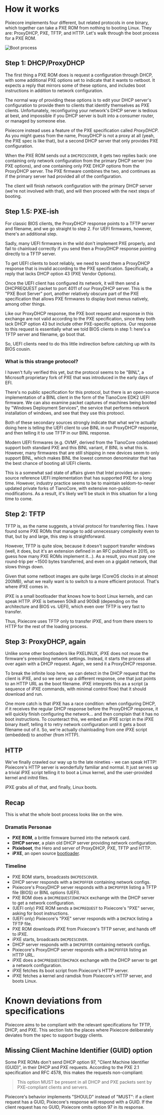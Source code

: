 # How it works

Pixiecore implements four different, but related protocols in one
binary, which together can take a PXE ROM from nothing to booting
Linux. They are: ProxyDHCP, PXE, TFTP, and HTTP. Let's walk through
the boot process for a PXE ROM.

![Boot process](https://cdn.rawgit.com/google/netboot/master/pixiecore/bootgraph.svg)

## Step 1: DHCP/ProxyDHCP

The first thing a PXE ROM does is request a configuration through
DHCP, with some additional PXE options set to indicate that it wants
to netboot. It expects a reply that mirrors some of these options, and
includes boot instructions in addition to network configuration.

The normal way of providing these options is to edit your DHCP
server's configuration to provide them to clients that identify
themselves as PXE clients. Unfortunately, reconfiguring your network's
DHCP server is tedious at best, and impossible if you DHCP server is
built into a consumer router, or managed by someone else.

Pixiecore instead uses a feature of the PXE specification called
_ProxyDHCP_. As you might guess from the name, ProxyDHCP is not a
proxy at all (yeah, the PXE spec is like that), but a second DHCP
server that only provides PXE configuration.

When the PXE ROM sends out a `DHCPDISCOVER`, it gets two replies back:
one containing only network configuration from the primary DHCP server
(no PXE options), and one containing only PXE DHCP options from the
ProxyDHCP server. The PXE firmware combines the two, and continues as
if the primary server had provided all of the configuration.

The client will finish network configuration with the primary DHCP
server (we're not involved with that), and will then proceed with the
next steps of booting.

## Step 1.5: PXE-ish

For classic BIOS clients, the ProxyDHCP response points to a TFTP
server and filename, and we go straight to step 2. For UEFI firmwares,
however, there's an additional step.

Sadly, many UEFI firmwares in the wild don't implement PXE properly,
and fail to chainload correctly if you send then a ProxyDHCP response
pointing directly to a TFTP server.

To get UEFI clients to boot reliably, we need to send them a ProxyDHCP
response that is invalid according to the PXE
specification. Specifically, a reply that lacks DHCP option 43 (PXE
Vendor Options).

Once the UEFI client has configured its network, it will then send a
DHCPREQUEST packet to port 4011 of our ProxyDHCP server. This is the
"PXE Boot Server" port, another relatively obscure part of the PXE
specification that allows PXE firmwares to display boot menus
natively, among other things.

Like our ProxyDHCP response, the PXE boot request and response in this
exchange are not valid according to the PXE specification, since they
both lack DHCP option 43 but include other PXE-specific options. Our
response to this request is essentially what we told BIOS clients in
step 1: here's a TFTP server and filename, go boot that.

So, UEFI clients need to do this little indirection before catching up
with its BIOS cousin.

### What is this strange protocol?

I haven't fully verified this yet, but the protocol seems to be
"BINL", a Microsoft proprietary fork of PXE that was introduced in the
early days of EFI.

There's no public specification for this protocol, but there is an
open-source implementation of a BINL client in the form of the
TianoCore EDK2 UEFI firmware. We can also examine packet captures of
machines being booted by "Windows Deployment Services", the service
that performs network installation of windows, and see that they use
this protoocl.

Both of these secondary sources strongly indicate that what we're
actually doing here is telling the UEFI client to use BINL in our
ProxyDHCP response, and then telling it to use TFTP in our BINL
response.

Modern UEFI firmwares (e.g. OVMF, derived from the TianoCore codebase)
support both standard PXE and this BINL variant, if BINL is what this
is. However, many firmwares that are still shipping in new devices
seem to only support BINL, which makes BINL the lowest common
denominator that has the best chance of booting all UEFI clients.

This is a somewhat sad state of affairs given that Intel provides an
open-source reference UEFI implementation that has supported PXE for a
long time. However, industry practice seems to be to maintain
seldom-to-never updated private forks of TianoCore, with extensive
non-public modifications. As a result, it's likely we'll be stuck in
this situation for a long time to come.

## Step 2: TFTP

TFTP is, as the name suggests, a trivial protocol for transferring
files. I have found some PXE ROMs that manage to add unnecessary
complexity even to that, but by and large, this step is
straightforward.

However, TFTP is quite slow, because it doesn't support transfer
windows (well, it does, but it's an extension defined in an RFC
published in 2015, so guess how many PXE ROMs implement it...). As a
result, you must pay one round-trip per ~1500 bytes transferred, and
even on a gigabit network, that slows things down.

Given that some netboot images are quite large (CoreOS clocks in at
almost 200MB), what we really want is to switch to a more efficient
protocol. That's where iPXE comes in.

iPXE is a small bootloader that knows how to boot Linux kernels, and
can speak HTTP. iPXE is between 50kB and 900kB (depending on the
architecture and BIOS vs. UEFI), which even over TFTP is very fast to
transfer.

Thus, Pixiecore uses TFTP only to transfer iPXE, and from there steers
to HTTP for the rest of the loading process.

## Step 3: ProxyDHCP, again

Unlike some other bootloaders like PXELINUX, iPXE does not reuse the
firmware's preexisting network settings. Instead, it starts the
process all over again with a DHCP request. Again, we send it a
ProxyDHCP response.

To break the infinite loop here, we can detect in the DHCP request
that the client is iPXE, and so we serve up a different response, one
that just points to an HTTP URL as the boot filename. iPXE interprets
this as a script (a sequence of iPXE commands, with minimal control
flow) that it should download and run.

One more catch is that iPXE has a race condition: when configuring
DHCP, if it receives the regular DHCP response before the ProxyDHCP
response, it will quickly finish configuring the network... and then
complain that it has no boot instructions. To counteract this, we
embed an iPXE script in the iPXE binary itself, telling it to retry
network configuration until it gets a boot filename out of it. So,
we're actually chainloading from one iPXE script (embedded) to another
(from HTTP).

## HTTP

We've finally crawled our way up to the late nineties - we can speak
HTTP! Pixiecore's HTTP server is wonderfully familiar and normal. It
just serves up a trivial iPXE script telling it to boot a Linux
kernel, and the user-provided kernel and initrd files.

iPXE grabs all of that, and finally, Linux boots.

## Recap

This is what the whole boot process looks like on the wire.

### Dramatis Personae

- **PXE ROM**, a brittle firmware burned into the network card.
- **DHCP server**, a plain old DHCP server providing network configuration.
- **Pixieboot**, the Hero and server of ProxyDHCP, PXE, TFTP and HTTP.
- **iPXE**, an open source [bootloader](http://ipxe.org).

### Timeline

- PXE ROM starts, broadcasts `DHCPDISCOVER`.
- DHCP server responds with a `DHCPOFFER` containing network configs.
- Pixiecore's ProxyDHCP server responds with a `DHCPOFFER` listing a TFTP file (BIOS) or BINL options (UEFI).
- PXE ROM does a `DHCPREQUEST`/`DHCPACK` exchange with the DHCP server to get a network configuration.
- (UEFI only) PXE ROM sends a `DHCPREQUEST` to Pixiecore's "PXE" server, asking for boot instructions.
- (UEFI only) Pixiecore's "PXE" server responds with a `DHCPACK` listing a TFTP file.
- PXE ROM downloads iPXE from Pixiecore's TFTP server, and hands off to iPXE.
- iPXE starts, broadcasts `DHCPDISCOVER`.
- DHCP server responds with a `DHCPOFFER` containing network configs.
- Pixiecore's ProxyDHCP server responds with a `DHCPOFFER` listing an HTTP URL.
- iPXE does a `DHCPREQUEST`/`DHCPACK` exchange with the DHCP server to get a network configuration.
- iPXE fetches its boot script from Pixiecore's HTTP server.
- iPXE fetches a kernel and ramdisk from Pixiecore's HTTP server, and boots Linux.

# Known deviations from specifications

Pixiecore aims to be compliant with the relevant specifications for
TFTP, DHCP, and PXE. This section lists the places where Pixiecore
deliberately deviates from the spec to support buggy clients.

## Missing Client Machine Identifier (GUID) option

Some PXE ROMs don't send DHCP option 97, "Client Machine Identifier
(GUID)", in their DHCP and PXE requests. According to the PXE 2.1
specification and RFC 4578, this makes the requests non-compliant:

> This option MUST be present in all DHCP and PXE packets sent by PXE-compliant clients and servers.

Pixiecore's behavior implements "SHOULD" instead of "MUST": if a
client request has a GUID, Pixiecore's response will respond with a
GUID. If the client request has no GUID, Pixiecore omits option 97 in
its response.
